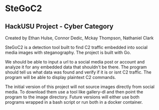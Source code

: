 # SteGoC2
## HackUSU Project - Cyber Category
Created by Ethan Hulse, Connor Dedic, Mckay Thompson, Nathaniel Clark

SteGoC2 is a detection tool built to find C2 traffic embedded into social media images with steganography. The project is built with Go.

We should be able to input a url to a social media post or account and analyze it for any embedded data that shouldn't be there.
The program should tell us what data was found and verify if it is or isnt C2 traffic. The program will be able to display plaintext C2 commands.

The initial version of this project will not source images directly from social media. To download them use a tool like gallery-dl and then point the program to the image directory. Future versions will either use both programs wrapped in a bash script or run both in a docker container. 
